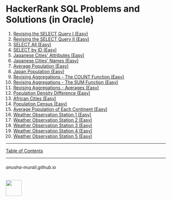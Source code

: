 # HackerRank SQL Problems and Solutions (in Oracle)

1. [Revising the SELECT Query I  (Easy)](./p1.md)
2. [Revising the SELECT Query II (Easy)](./p2.md)
3. [SELECT All (Easy)](./p3.md)
4. [SELECT by ID (Easy)](./p4.md)
5. [Japanese Cities' Attributes (Easy)](./p5.md)
6. [Japanese Cities' Names (Easy)](./p6.md)
7. [Average Population (Easy)](./p7.md)
8. [Japan Population (Easy)](./p8.md)
9. [Revising Aggregations - The COUNT Function (Easy)](./p9.md)
10. [Revising Aggregations - The SUM Function (Easy)](./p10.md)
11. [Revising Aggregations - Averages (Easy)](./p11.md)
12. [Population Density Difference (Easy)](./p12.md)
13. [African Cities (Easy)](./p13.md)
14. [Population Census (Easy)](./p14.md)
15. [Average Population of Each Continent (Easy)](./p15.md)
16. [Weather Observation Station 1 (Easy)](./p16.md)
17. [Weather Observation Station 2 (Easy)](./p17.md)
18. [Weather Observation Station 3 (Easy)](./p18.md)
19. [Weather Observation Station 4 (Easy)](./p19.md)
20. [Weather Observation Station 5 (Easy)](./p20.md)


* * *

[Table of Contents](../index.md)

* * *
###### anusha-murali.github.io

<img src="https://github.com/anusha-murali/anusha-murali.github.io/assets/111596338/639243aa-2857-4595-a65a-7852762bb002" width="50" height="50"/>

